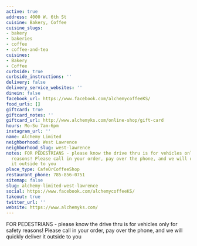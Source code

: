 ```yaml
---
active: true
address: 4000 W. 6th St
cuisine: Bakery, Coffee
cuisine_slugs:
- bakery
- bakeries
- coffee
- coffee-and-tea
cuisines:
- Bakery
- Coffee
curbside: true
curbside_instructions: ''
delivery: false
delivery_service_websites: ''
dinein: false
facebook_url: https://www.facebook.com/alchemycoffeeKS/
food_urls: []
giftcard: true
giftcard_notes: ''
giftcard_url: http://www.alchemyks.com/online-shop/gift-card
hours: Mo-Su 7am-6pm
instagram_url: ''
name: Alchemy Limited
neighborhood: West Lawrence
neighborhood_slug: west-lawrence
notes: FOR PEDESTRIANS - please know the drive thru is for vehicles only for safety
  reasons! Please call in your order, pay over the phone, and we will quickly deliver
  it outside to you
place_type: CafeOrCoffeeShop
restaurant_phone: 785-856-0751
sitemap: false
slug: alchemy-limited-west-lawrence
social: https://www.facebook.com/alchemycoffeeKS/
takeout: true
twitter_url: ''
website: https://www.alchemyks.com/
---
```


FOR PEDESTRIANS - please know the drive thru is for vehicles only for safety reasons! Please call in your order, pay over the phone, and we will quickly deliver it outside to you